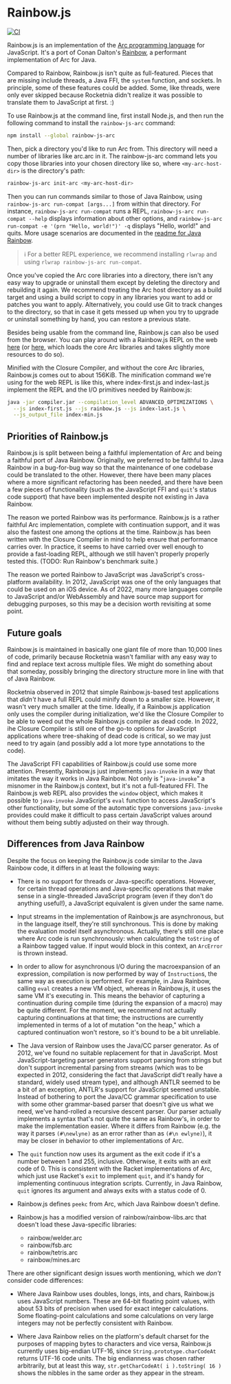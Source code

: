 # Rainbow.js

[![CI](https://github.com/arclanguage/rainbow-js/actions/workflows/ci.yml/badge.svg)](https://github.com/arclanguage/rainbow-js/actions/workflows/ci.yml)

Rainbow.js is an implementation of the [Arc programming language](https://arclanguage.github.io/) for JavaScript. It's a port of Conan Dalton's [Rainbow](https://github.com/conanite/rainbow), a performant implementation of Arc for Java.

Compared to Rainbow, Rainbow.js isn't quite as full-featured. Pieces that are missing include threads, a Java FFI, the `system` function, and sockets. In principle, some of these features could be added. Some, like threads, were only ever skipped because Rocketnia didn't realize it was possible to translate them to JavaScript at first. :)

To use Rainbow.js at the command line, first install Node.js, and then run the following command to install the `rainbow-js-arc` command:

```bash
npm install --global rainbow-js-arc
```

Then, pick a directory you'd like to run Arc from. This directory will need a number of libraries like arc.arc in it. The rainbow-js-arc command lets you copy those libraries into your chosen directory like so, where `<my-arc-host-dir>` is the directory's path:

```bash
rainbow-js-arc init-arc <my-arc-host-dir>
```

Then you can run commands similar to those of Java Rainbow, using `rainbow-js-arc run-compat [args...]` from within that directory. For instance, `rainbow-js-arc run-compat` runs a REPL, `rainbow-js-arc run-compat --help` displays information about other options, and `rainbow-js-arc run-compat -e '(prn "Hello, world!")' -q` displays "Hello, world!" and quits. More usage scenarios are documented in the [readme for Java Rainbow](https://github.com/conanite/rainbow#readme).

> ℹ️ For a better REPL experience, we recommend installing `rlwrap` and using `rlwrap rainbow-js-arc run-compat`.

Once you've copied the Arc core libraries into a directory, there isn't any easy way to upgrade or uninstall them except by deleting the directory and rebuilding it again. We recommend treating the Arc host directory as a build target and using a build script to copy in any libraries you want to add or patches you want to apply. Alternatively, you could use Git to track changes to the directory, so that in case it gets messed up when you try to upgrade or uninstall something by hand, you can restore a previous state.

Besides being usable from the command line, Rainbow.js can also be used from the browser. You can play around with a Rainbow.js REPL on the web [here](https://arclanguage.github.io/rainbow-js/test/) (or [here](https://arclanguage.github.io/rainbow-js/test/#libs), which loads the core Arc libraries and takes slightly more resources to do so).

Minified with the Closure Compiler, and without the core Arc libraries, Rainbow.js comes out to about 156KiB. The minification command we're using for the web REPL is like this, where index-first.js and index-last.js implement the REPL and the I/O primitives needed by Rainbow.js:

```bash
java -jar compiler.jar --compilation_level ADVANCED_OPTIMIZATIONS \
  --js index-first.js --js rainbow.js --js index-last.js \
  --js_output_file index-min.js
```


## Priorities of Rainbow.js

Rainbow.js is split between being a faithful implementation of Arc and being a faithful port of Java Rainbow. Originally, we preferred to be faithful to Java Rainbow in a bug-for-bug way so that the maintenance of one codebase could be translated to the other. However, there have been many places where a more significant refactoring has been needed, and there have been a few pieces of functionality (such as the JavaScript FFI and `quit`'s status code support) that have been implemented despite not existing in Java Rainbow.

The reason we ported Rainbow was its performance. Rainbow.js is a rather faithful Arc implementation, complete with continuation support, and it was also the fastest one among the options at the time. Rainbow.js has been written with the Closure Compiler in mind to help ensure that performance carries over. In practice, it seems to have carried over well enough to provide a fast-loading REPL, although we still haven't properly properly tested this. (TODO: Run Rainbow's benchmark suite.)

The reason we ported Rainbow to JavaScript was JavaScript's cross-platform availability. In 2012, JavaScript was one of the only languages that could be used on an iOS device. As of 2022, many more languages compile to JavaScript and/or WebAssembly and have source map support for debugging purposes, so this may be a decision worth revisiting at some point.


## Future goals

Rainbow.js is maintained in basically one giant file of more than 10,000 lines of code, primarily because Rocketnia wasn't familiar with any easy way to find and replace text across multiple files. We might do something about that someday, possibly bringing the directory structure more in line with that of Java Rainbow.

Rocketnia observed in 2012 that simple Rainbow.js-based test applications that *didn't* have a full REPL could minify down to a smaller size. However, it wasn't very much smaller at the time. Ideally, if a Rainbow.js application only uses the compiler during initialization, we'd like the Closure Compiler to be able to weed out the whole Rainbow.js compiler as dead code. In 2022, ihe Closure Compiler is still one of the go-to options for JavaScript applications where tree-shaking of dead code is critical, so we may just need to try again (and possibly add a lot more type annotations to the code).

The JavaScript FFI capabilities of Rainbow.js could use some more attention. Presently, Rainbow.js just implements `java-invoke` in a way that imitates the way it works in Java Rainbow. Not only is "`java-invoke`" a misnomer in the Rainbow.js context, but it's not a full-featured FFI. The Rainbow.js web REPL also provides the `window` object, which makes it possible to `java-invoke` JavaScript's `eval` function to access JavaScript's other functionality, but some of the automatic type conversions `java-invoke` provides could make it difficult to pass certain JavaScript values around without them being subtly adjusted on their way through.


## Differences from Java Rainbow

Despite the focus on keeping the Rainbow.js code similar to the Java Rainbow code, it differs in at least the following ways:

* There is no support for threads or Java-specific operations. However, for certain thread operations and Java-specific operations that make sense in a single-threaded JavaScript program (even if they don't do anything useful!), a JavaScript equivalent is given under the same name.

* Input streams in the implementation of Rainbow.js are asynchronous, but in the language itself, they're still synchronous. This is done by making the evaluation model itself asynchronous. Actually, there's still one place where Arc code is run synchronously: when calculating the `toString` of a Rainbow tagged value. If input would block in this context, an `ArcError` is thrown instead.

* In order to allow for asynchronous I/O during the macroexpansion of an expression, compilation is now performed by way of `Instruction`s, the same way as execution is performed. For example, in Java Rainbow, calling `eval` creates a new VM object, whereas in Rainbow.js, it uses the same VM it's executing in. This means the behavior of capturing a continuation during compile time (during the expansion of a macro) may be quite different. For the moment, we recommend not actually capturing continuations at that time; the instructions are currently implemented in terms of a lot of mutation "on the heap," which a captured continuation won't restore, so it's bound to be a bit unreliable.

* The Java version of Rainbow uses the Java/CC parser generator. As of 2012, we've found no suitable replacement for that in JavaScript. Most JavaScript-targeting parser generators support parsing from strings but don't support incremental parsing from streams (which was to be expected in 2012, considering the fact that JavaScript did't really have a standard, widely used stream type), and although ANTLR seemed to be a bit of an exception, ANTLR's support for JavaScript seemed unstable. Instead of bothering to port the Java/CC grammar specification to use with some other grammar-based parser that doesn't give us what we need, we've hand-rolled a recursive descent parser. Our parser actually implements a syntax that's not quite the same as Rainbow's, in order to make the implementation easier. Where it differs from Rainbow (e.g. the way it parses `(#\newlyne)` as an error rather than as `(#\n ewlyne)`), it may be closer in behavior to other implementations of Arc.

* The `quit` function now uses its argument as the exit code if it's a number between 1 and 255, inclusive. Otherwise, it exits with an exit code of 0. This is consistent with the Racket implementations of Arc, which just use Racket's `exit` to implement `quit`, and it's handy for implementing continuous integration scripts. Currently, in Java Rainbow, `quit` ignores its argument and always exits with a status code of 0.

* Rainbow.js defines `peekc` from Arc, which Java Rainbow doesn't define.

* Rainbow.js has a modified version of rainbow/rainbow-libs.arc that doesn't load these Java-specific libraries:

  * rainbow/welder.arc
  * rainbow/fsb.arc
  * rainbow/tetris.arc
  * rainbow/mines.arc

There are other significant design issues worth mentioning, which we *don't* consider code differences:

* Where Java Rainbow uses doubles, longs, ints, and chars, Rainbow.js uses JavaScript numbers. These are 64-bit floating point values, with about 53 bits of precision when used for exact integer calculations. Some floating-point calculations and some calculations on very large integers may not be perfectly consistent with Rainbow.

* Where Java Rainbow relies on the platform's default charset for the purposes of mapping bytes to characters and vice versa, Rainbow.js currently uses big-endian UTF-16, since `String.prototype.charCodeAt` returns UTF-16 code units. The big endianness was chosen rather arbitrarily, but at least this way, `str.getCharCodeAt( i ).toString( 16 )` shows the nibbles in the same order as they appear in the stream.
